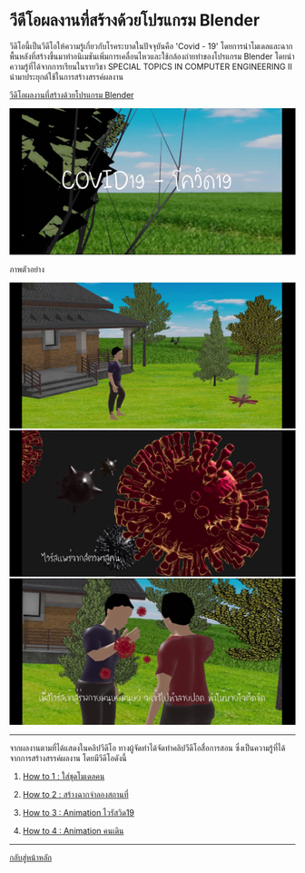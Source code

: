 # วีดีโอผลงานที่สร้างด้วยโปรแกรม Blender
วีดีโอนี้เป็นวีดีโอให้ความรู้เกี่ยวกับโรคระบาดในปัจจุบันคือ 'Covid - 19' โดยการนำโมเดลและฉากพื้นหลังที่สร้างขึ้นมาทำอนิเมชันเพิ่มการเคลื่อนไหวและใช้กล้องถ่ายทำของโปรแกรม Blender โดยนำความรู้ที่ได้จากการเรียนในรายวิชา SPECIAL TOPICS IN COMPUTER ENGINEERING II นำมาประยุกต์ใช้ในการสร้างสรรค์ผลงาน

[วีดีโอผลงานที่สร้างด้วยโปรแกรม Blender ](https://www.youtube.com/watch?v=PNT9KrbnXU0)

![Logo](https://github.com/praewkln/CN409/blob/master/project1.png?raw=true)


ภาพตัวอย่าง

![Logo](https://github.com/praewkln/CN409/blob/master/project2.png?raw=true)
![Logo](https://github.com/praewkln/CN409/blob/master/project3.png?raw=true)
![Logo](https://github.com/praewkln/CN409/blob/master/project4.png?raw=true)

--------------------------------------

จากผลงานตามที่ได้แสดงในคลิปวีดีโอ ทางผู้จัดทำได้จัดทำคลิปวีดีโอสื่อการสอน ซึ่งเป็นความรู้ที่ได้จากการสร้างสรรค์ผลงาน โดยมีวีดีโอดังนี้

1. [How to 1 : ใส่ชุดโมเดลคน](https://www.youtube.com/watch?v=lwgXd2gAtK8)

2. [How to 2 : สร้างฉากจำลองสถานที่](https://www.youtube.com/watch?v=DfmHMf8tAJY)

3. [How to 3 : Animation ไวรัสวิด19](https://www.youtube.com/watch?v=kSE6KzLNCY8)

4. [How to 4 : Animation คนเดิน](https://www.youtube.com/watch?v=hJNukrtWdDA)


----------------------------------
[กลับสู่หน้าหลัก](/README.md)

